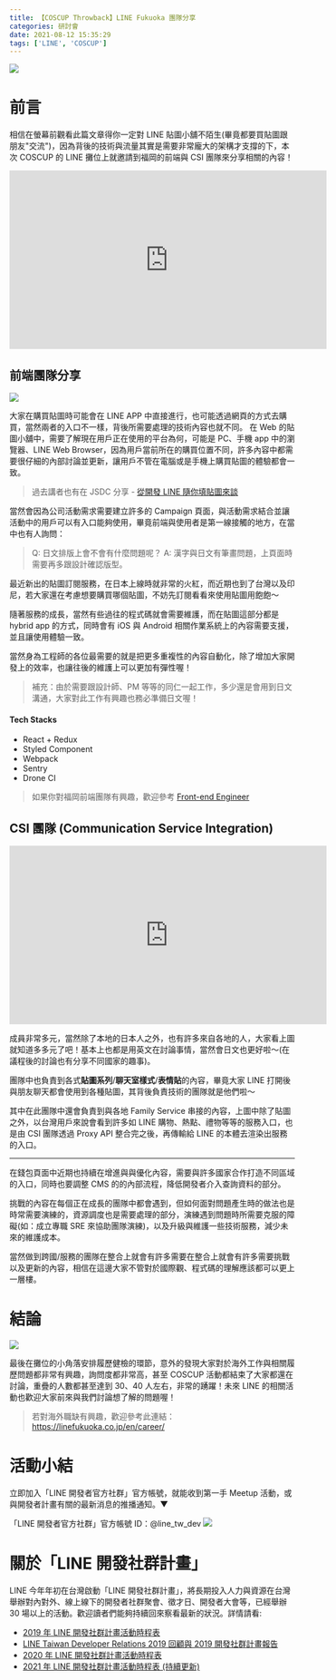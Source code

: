 ```yaml
---
title: 【COSCUP Throwback】LINE Fukuoka 團隊分享
categories: 研討會
date: 2021-08-12 15:35:29
tags: ['LINE', 'COSCUP']
---
```



<style>
  section.compact {
    font-size: 150%  
  }
  img[alt~="center"] {
    display: block;
    margin: 0 auto;
  }
</style>

![](https://nijialin.com/images/2021/coscup/lfk/1.png)

# 前言

相信在螢幕前觀看此篇文章得你一定對 LINE 貼圖小舖不陌生(畢竟都要買貼圖跟朋友"交流")，因為背後的技術與流量其實是需要非常龐大的架構才支撐的下，本次 COSCUP 的 LINE 攤位上就邀請到福岡的前端與 CSI 團隊來分享相關的內容！

<!-- more -->
<iframe width="560" height="315" src="https://www.youtube.com/embed/iq0nSph2ZNk?start=11268" title="YouTube video player" frameborder="0" allow="accelerometer; autoplay; clipboard-write; encrypted-media; gyroscope; picture-in-picture" allowfullscreen></iframe>

## 前端團隊分享

![](https://nijialin.com/images/2021/coscup/lfk/2.png)

<script async class="speakerdeck-embed" data-slide="4" data-id="ed0d168dda894f92831ab078fa6fd106" data-ratio="1.77777777777778" src="//speakerdeck.com/assets/embed.js"></script>

大家在購買貼圖時可能會在 LINE APP 中直接進行，也可能透過網頁的方式去購買，當然兩者的入口不一樣，背後所需要處理的技術內容也就不同。
在 Web 的貼圖小舖中，需要了解現在用戶正在使用的平台為何，可能是 PC、手機 app 中的瀏覽器、LINE Web Browser，因為用戶當前所在的購買位置不同，許多內容中都需要很仔細的內部討論並更新，讓用戶不管在電腦或是手機上購買貼圖的體驗都會一致。

> 過去講者也有在 JSDC 分享 - [從開發 LINE 隨你填貼圖來談](<https://engineering.linecorp.com/zh-hant/blog/line-jsdc-2019/#JSDC2019%E6%B4%BB%E5%8B%95%E5%BF%83%E5%BE%97%E5%88%86%E4%BA%AB(@zh)-%E5%BE%9E%E9%96%8B%E7%99%BCLINE%E9%9A%A8%E4%BD%A0%E5%A1%AB%E8%B2%BC%E5%9C%96%E4%BE%86%E8%AB%87/Tzu-LinHuang>)

<script async class="speakerdeck-embed" data-slide="6" data-id="ed0d168dda894f92831ab078fa6fd106" data-ratio="1.77777777777778" src="//speakerdeck.com/assets/embed.js"></script>

當然會因為公司活動需求需要建立許多的 Campaign 頁面，與活動需求結合並讓活動中的用戶可以有入口能夠使用，畢竟前端與使用者是第一線接觸的地方，在當中也有人詢問：

> Q: 日文排版上會不會有什麼問題呢？
> A: 漢字與日文有筆畫問題，上頁面時需要再多跟設計確認版型。

<script async class="speakerdeck-embed" data-slide="8" data-id="ed0d168dda894f92831ab078fa6fd106" data-ratio="1.77777777777778" src="//speakerdeck.com/assets/embed.js"></script>

最近新出的貼圖訂閱服務，在日本上線時就非常的火紅，而近期也到了台灣以及印尼，若大家還在考慮想要購買哪個貼圖，不妨先訂閱看看來使用貼圖用飽飽～

<script async class="speakerdeck-embed" data-slide="11" data-id="ed0d168dda894f92831ab078fa6fd106" data-ratio="1.77777777777778" src="//speakerdeck.com/assets/embed.js"></script>

隨著服務的成長，當然有些過往的程式碼就會需要維護，而在貼圖這部分都是 hybrid app 的方式，同時會有 iOS 與 Android 相關作業系統上的內容需要支援，並且讓使用體驗一致。

當然身為工程師的各位最需要的就是把更多重複性的內容自動化，除了增加大家開發上的效率，也讓往後的維護上可以更加有彈性喔！

> 補充：由於需要跟設計師、PM 等等的同仁一起工作，多少還是會用到日文溝通，大家對此工作有興趣也務必準備日文喔！

#### Tech Stacks

- React + Redux
- Styled Component
- Webpack
- Sentry
- Drone CI

> 如果你對福岡前端團隊有興趣，歡迎參考 [Front-end Engineer](https://linefukuoka.co.jp/en/career/list/engineer/2331)

## CSI 團隊 (Communication Service Integration)

<iframe width="560" height="315" src="https://www.youtube.com/embed/iq0nSph2ZNk?start=12031" title="YouTube video player" frameborder="0" allow="accelerometer; autoplay; clipboard-write; encrypted-media; gyroscope; picture-in-picture" allowfullscreen></iframe>

<script async class="speakerdeck-embed" data-slide="5" data-id="f5d9a47bbef44f418fdfe2ab7d1c9834" data-ratio="1.77777777777778" src="//speakerdeck.com/assets/embed.js"></script>

成員非常多元，當然除了本地的日本人之外，也有許多來自各地的人，大家看上圖就知道多多元了吧！基本上也都是用英文在討論事情，當然會日文也更好啦～(在議程後的討論也有分享不同國家的趣事)。

<script async class="speakerdeck-embed" data-slide="8" data-id="f5d9a47bbef44f418fdfe2ab7d1c9834" data-ratio="1.77777777777778" src="//speakerdeck.com/assets/embed.js"></script>

團隊中也負責到各式**貼圖系列**/**聊天室樣式**/**表情貼**的內容，畢竟大家 LINE 打開後與朋友聊天都會使用到各種貼圖，其背後負責技術的團隊就是他們啦～

其中在此團隊中還會負責到與各地 Family Service 串接的內容，上圖中除了貼圖之外，以台灣用戶來說會看到許多如 LINE 購物、熱點、禮物等等的服務入口，也是由 CSI 團隊透過 Proxy API 整合完之後，再傳輸給 LINE 的本體去渲染出服務的入口。

---

<script async class="speakerdeck-embed" data-slide="9" data-id="f5d9a47bbef44f418fdfe2ab7d1c9834" data-ratio="1.77777777777778" src="//speakerdeck.com/assets/embed.js"></script>

在錢包頁面中近期也持續在增進與與優化內容，需要與許多國家合作打造不同區域的入口，同時也要調整 CMS 的的內部流程，降低開發者介入查詢資料的部分。

<script async class="speakerdeck-embed" data-slide="11" data-id="f5d9a47bbef44f418fdfe2ab7d1c9834" data-ratio="1.77777777777778" src="//speakerdeck.com/assets/embed.js"></script>

挑戰的內容在每個正在成長的團隊中都會遇到，但如何面對問題產生時的做法也是時常需要演練的，資源調度也是需要處理的部分，演練遇到問題時所需要克服的障礙(如：成立專職 SRE 來協助團隊演練)，以及升級與維護一些技術服務，減少未來的維護成本。

當然做到跨國/服務的團隊在整合上就會有許多需要在整合上就會有許多需要挑戰以及更新的內容，相信在這邊大家不管對於國際觀、程式碼的理解應該都可以更上一層樓。

# 結論

![](https://nijialin.com/images/2021/coscup/resume.png)

最後在攤位的小角落安排履歷健檢的環節，意外的發現大家對於海外工作與相關履歷問題都非常有興趣，詢問度都非常高，甚至 COSCUP 活動都結束了大家都還在討論，重疊的人數都甚至達到 30、40 人左右，非常的踴躍！未來 LINE 的相關活動也歡迎大家前來與我們討論想了解的問題喔！

> 若對海外職缺有興趣，歡迎參考此連結：https://linefukuoka.co.jp/en/career/

# 活動小結

立即加入「LINE 開發者官方社群」官方帳號，就能收到第一手 Meetup 活動，或與開發者計畫有關的最新消息的推播通知。▼

「LINE 開發者官方社群」官方帳號 ID：@line_tw_dev
![](https://www.evanlin.com/images/2020/line-tw-dev-qr.png)

# 關於「LINE 開發社群計畫」

LINE 今年年初在台灣啟動「LINE 開發社群計畫」，將長期投入人力與資源在台灣舉辦對內對外、線上線下的開發者社群聚會、徵才日、開發者大會等，已經舉辦 30 場以上的活動。歡迎讀者們能夠持續回來察看最新的狀況。詳情請看:

- [2019 年 LINE 開發社群計畫活動時程表](https://engineering.linecorp.com/zh-hant/blog/line-taiwan-developer-relations-2019-plan/)
- [LINE Taiwan Developer Relations 2019 回顧與 2019 開發社群計畫報告](https://engineering.linecorp.com/zh-hant/blog/line-taiwan-developer-relations-2019/)
- [2020 年 LINE 開發社群計畫活動時程表](https://engineering.linecorp.com/zh-hant/blog/2020-line-tw-devrel/)
- [2021 年 LINE 開發社群計畫活動時程表 (持續更新)](https://engineering.linecorp.com/zh-hant/blog/2021-line-tw-devrel/)
